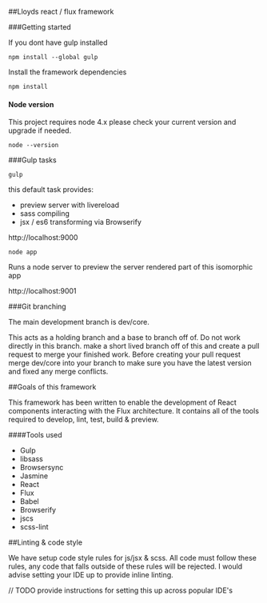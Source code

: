 ##Lloyds react / flux framework

###Getting started

If you dont have gulp installed

`npm install --global gulp`

Install the framework dependencies

`npm install`

#### Node version

This project requires node 4.x please check your current version and upgrade if needed.

`node --version`

###Gulp tasks

`gulp`

this default task provides:
- preview server with livereload
- sass compiling
- jsx / es6 transforming via Browserify

http://localhost:9000

`node app`

Runs a node server to preview the server rendered part of this isomorphic app

http://localhost:9001

###Git branching

The main development branch is dev/core.

This acts as a holding branch and a base to branch off of. Do not work directly in this branch. make a short lived branch off of this and create a pull request to merge your finished work. Before creating your pull request merge dev/core into your branch to make sure you have the latest version and fixed any merge conflicts. 

##Goals of this framework

This framework has been written to enable the development of React components interacting with the Flux architecture. It contains all of the tools required to develop, lint, test, build & preview.

####Tools used

- Gulp
- libsass
- Browsersync
- Jasmine
- React
- Flux
- Babel
- Browserify
- jscs
- scss-lint

##Linting & code style

We have setup code style rules for js/jsx & scss. All code must follow these rules, any code that falls outside of these rules will be rejected. I would advise setting your IDE up to provide inline linting.

// TODO provide instructions for setting this up across popular IDE's

